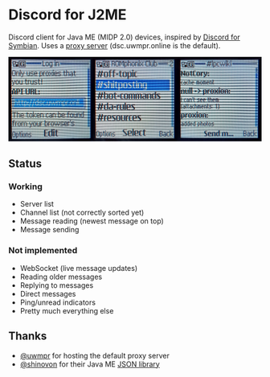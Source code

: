 # Discord for J2ME
Discord client for Java ME (MIDP 2.0) devices, inspired by [Discord for Symbian](https://github.com/uwmpr/discord-symbian-fixed). Uses a [proxy server](https://github.com/uwmpr/discord-symbian-fixed/blob/master/dscproxysetup.md) (dsc.uwmpr.online is the default).

![Screenshots](img/screenshots.jpg)

## Status
### Working
* Server list
* Channel list (not correctly sorted yet)
* Message reading (newest message on top)
* Message sending

### Not implemented
* WebSocket (live message updates)
* Reading older messages
* Replying to messages
* Direct messages
* Ping/unread indicators
* Pretty much everything else

## Thanks
* [@uwmpr](https://github.com/uwmpr) for hosting the default proxy server
* [@shinovon](https://github.com/shinovon) for their Java ME [JSON library](https://github.com/shinovon/NNJSON)